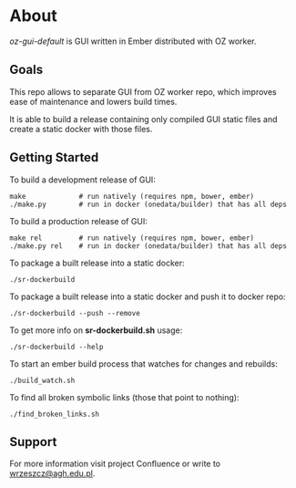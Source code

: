 About
=====

*oz-gui-default* is GUI written in Ember distributed with OZ worker.

Goals
-----

This repo allows to separate GUI from OZ worker repo, which improves
ease of maintenance and lowers build times.

It is able to build a release containing only compiled GUI static files
and create a static docker with those files.

Getting Started
---------------

To build a development release of GUI:

```
make             # run natively (requires npm, bower, ember)
./make.py        # run in docker (onedata/builder) that has all deps
```


To build a production release of GUI:

```
make rel         # run natively (requires npm, bower, ember)
./make.py rel    # run in docker (onedata/builder) that has all deps
```


To package a built release into a static docker:

```
./sr-dockerbuild
```


To package a built release into a static docker and 
push it to docker repo: 

```
./sr-dockerbuild --push --remove
```


To get more info on ****sr-dockerbuild.sh**** usage: 
```
./sr-dockerbuild --help 
```

To start an ember build process that watches for changes and rebuilds:
```
./build_watch.sh
```

To find all broken symbolic links (those that point to nothing):
```
./find_broken_links.sh
```

Support
-------

For more information visit project Confluence or 
write to wrzeszcz@agh.edu.pl.